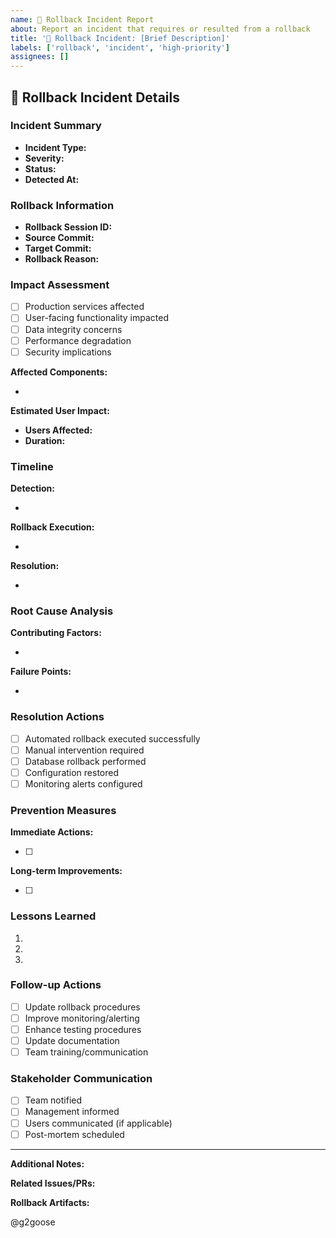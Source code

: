 ```yaml
---
name: 🔄 Rollback Incident Report
about: Report an incident that requires or resulted from a rollback
title: '🔄 Rollback Incident: [Brief Description]'
labels: ['rollback', 'incident', 'high-priority']
assignees: []
---
```


## 🔄 Rollback Incident Details

### Incident Summary
- **Incident Type:** <!-- Manual Rollback / Automated Rollback / Rollback Failure -->
- **Severity:** <!-- Critical / High / Medium / Low -->
- **Status:** <!-- Active / Investigating / Resolved -->
- **Detected At:** <!-- YYYY-MM-DD HH:MM UTC -->

### Rollback Information
- **Rollback Session ID:** <!-- From workflow logs -->
- **Source Commit:** <!-- SHA of problematic commit -->
- **Target Commit:** <!-- SHA of rollback target -->
- **Rollback Reason:** <!-- Brief description -->

### Impact Assessment
- [ ] Production services affected
- [ ] User-facing functionality impacted
- [ ] Data integrity concerns
- [ ] Performance degradation
- [ ] Security implications

**Affected Components:**
- <!-- List affected services/components -->

**Estimated User Impact:**
- **Users Affected:** <!-- Number or percentage -->
- **Duration:** <!-- How long was the impact -->

### Timeline
<!-- Provide a timeline of events -->

**Detection:**
- <!-- When was the issue first detected -->

**Rollback Execution:**
- <!-- When was rollback initiated and completed -->

**Resolution:**
- <!-- When was normal service restored -->

### Root Cause Analysis
<!-- What caused the original failure that required rollback -->

**Contributing Factors:**
- <!-- List factors that led to the incident -->

**Failure Points:**
- <!-- Identify where systems failed to prevent this -->

### Resolution Actions
<!-- What was done to resolve the incident -->

- [ ] Automated rollback executed successfully
- [ ] Manual intervention required
- [ ] Database rollback performed
- [ ] Configuration restored
- [ ] Monitoring alerts configured

### Prevention Measures
<!-- What will be done to prevent similar incidents -->

**Immediate Actions:**
- [ ] <!-- Immediate steps taken -->

**Long-term Improvements:**
- [ ] <!-- Process/system improvements -->

### Lessons Learned
<!-- Key takeaways from this incident -->

1. <!-- Lesson 1 -->
2. <!-- Lesson 2 -->
3. <!-- Lesson 3 -->

### Follow-up Actions
<!-- Actions to be taken after incident resolution -->

- [ ] Update rollback procedures
- [ ] Improve monitoring/alerting
- [ ] Enhance testing procedures
- [ ] Update documentation
- [ ] Team training/communication

### Stakeholder Communication
<!-- How stakeholders were informed -->

- [ ] Team notified
- [ ] Management informed
- [ ] Users communicated (if applicable)
- [ ] Post-mortem scheduled

---

**Additional Notes:**
<!-- Any additional context or information -->

**Related Issues/PRs:**
<!-- Link related issues or pull requests -->

**Rollback Artifacts:**
<!-- Links to workflow runs, logs, or reports --> @g2goose
